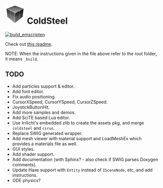 # ![icon](logo.png) ColdSteel

[![build_emscripten](https://github.com/JaviCervera/coldsteel/actions/workflows/build_emscripten.yml/badge.svg)](https://github.com/JaviCervera/coldsteel/actions/workflows/build_emscripten.yml)

Check out [this readme](_build/README.md).

NOTE: When the instructions given in the file above refer to the root folder, it means `_build`.

## TODO

* Add particles support & editor.
* Add font editor.
* Fix audio positioning.
* CursorXSpeed, CursorYSpeed, CursorZSpeed.
* JoystickButtonHit.
* Add more samples and demos.
* Add SciTE based Lua editor.
* Use Irrlicht's embedded zlib to create the assets pkg, and merge `coldsteel` and `csrun`.
* Replace SWIG generated wrapper.
* Add mesh viewer with material support and LoadMeshEx which provides a materials file as well.
* GUI styles.
* Add shader support.
* Add documentation (with Sphinx? - also check if SWIG parses Doxygen comments).
* Update Haxe support with `Entity` instead of `ISceneNode`, etc, and add instructions.
* ODE physics?
